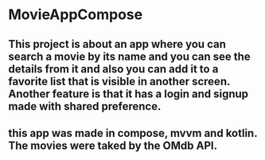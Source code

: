 # MovieAppCompose
## This project is about an app where you can search a movie by its name and you can see the details from it and also you can add it to a favorite list that is visible in another screen. Another feature is that it has a login and signup made with shared preference.
## this app was made in compose, mvvm and kotlin. The movies were taked by the OMdb API.
